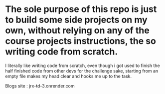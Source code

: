 # The sole purpose of this repo is just to build some side projects on my own, without relying on any of the course projects instructions, the so writing code from scratch.
I literally like writing code from scratch, even though i got used to finish the half finished code from other devs for the challenge sake, starting from an empty file makes my head clear and hooks me up to the task.


Blogs site : jrx-td-3.onrender.com
